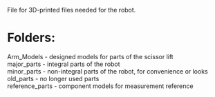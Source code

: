 File for 3D-printed files needed for the robot.

# Folders:
Arm_Models - designed models for parts of the scissor lift  
major_parts - integral parts of the robot  
minor_parts - non-integral parts of the robot, for convenience or looks  
old_parts - no longer used parts  
reference_parts - component models for measurement reference  
